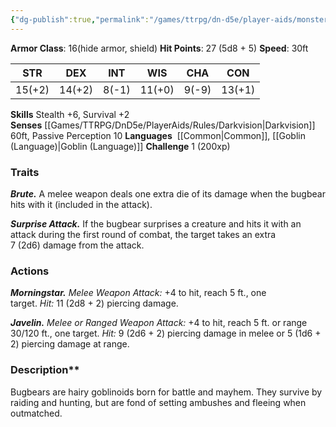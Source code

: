 ```yaml
---
{"dg-publish":true,"permalink":"/games/ttrpg/dn-d5e/player-aids/monsters/bugbear/","tags":["TTRPG/DND/5e"]}
---
```



**Armor Class**:  16(hide armor, shield)
**Hit Points**:  27 (5d8 + 5)
**Speed**: 30ft

|  STR   | DEX    | INT | WIS| CHA | CON |
| --- | --- | --- | --- | --- | --- | 
| 15(+2)    | 14(+2)    | 8(-1)     | 11(+0) | 9(-9) | 13(+1) |

**Skills** Stealth +6, Survival +2
**Senses** [[Games/TTRPG/DnD5e/PlayerAids/Rules/Darkvision\|Darkvision]] 60ft, Passive Perception 10
**Languages**   [[Common\|Common]], [[Goblin (Language)\|Goblin (Language)]]
**Challenge** 1 (200xp)

### Traits
_**Brute.**_ A melee weapon deals one extra die of its damage when the bugbear hits with it (included in the attack).

_**Surprise Attack.**_ If the bugbear surprises a creature and hits it with an attack during the first round of combat, the target takes an extra 7 (2d6) damage from the attack.

### Actions
_**Morningstar.** Melee Weapon Attack:_ +4 to hit, reach 5 ft., one target. _Hit:_ 11 (2d8 + 2) piercing damage.

_**Javelin.** Melee or Ranged Weapon Attack:_ +4 to hit, reach 5 ft. or range 30/120 ft., one target. _Hit:_ 9 (2d6 + 2) piercing damage in melee or 5 (1d6 + 2) piercing damage at range.

### Description**
Bugbears are hairy goblinoids born for battle and mayhem. They survive by raiding and hunting, but are fond of setting ambushes and fleeing when outmatched.